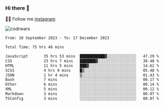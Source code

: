 ### Hi there 👋

👨‍💻 Follow me [instagram](https://instagram.com/an.grsmnko?igshid=ZDdkNTZiNTM=](https://instagram.com/an.grsmnko?igshid=ZDdkNTZiNTM=))

![codrwars](https://www.codewars.com/users/rsschool_c9af20f58c35c696/badges/micro) 

<!--START_SECTION:waka-->

```txt
From: 18 September 2023 - To: 17 December 2023

Total Time: 75 hrs 46 mins

JavaScript       35 hrs 53 mins  ███████████▓░░░░░░░░░░░░░   47.29 %
CSS              23 hrs 7 mins   ███████▓░░░░░░░░░░░░░░░░░   30.48 %
HTML             11 hrs 5 mins   ███▓░░░░░░░░░░░░░░░░░░░░░   14.62 %
SCSS             4 hrs 9 mins    █▒░░░░░░░░░░░░░░░░░░░░░░░   05.48 %
JSON             1 hr 4 mins     ▒░░░░░░░░░░░░░░░░░░░░░░░░   01.43 %
Bash             7 mins          ░░░░░░░░░░░░░░░░░░░░░░░░░   00.17 %
Other            6 mins          ░░░░░░░░░░░░░░░░░░░░░░░░░   00.14 %
XML              5 mins          ░░░░░░░░░░░░░░░░░░░░░░░░░   00.12 %
Markdown         3 mins          ░░░░░░░░░░░░░░░░░░░░░░░░░   00.07 %
TSConfig         3 mins          ░░░░░░░░░░░░░░░░░░░░░░░░░   00.07 %
```

<!--END_SECTION:waka-->
